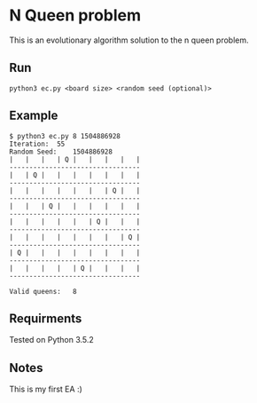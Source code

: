 # N Queen problem

This is an evolutionary algorithm solution to the n queen problem.

## Run

```
python3 ec.py <board size> <random seed (optional)>
```

## Example

```
$ python3 ec.py 8 1504886928
Iteration: 	55
Random Seed:	1504886928
|   |   |   | Q |   |   |   |   |
---------------------------------
|   | Q |   |   |   |   |   |   |
---------------------------------
|   |   |   |   |   |   | Q |   |
---------------------------------
|   |   | Q |   |   |   |   |   |
---------------------------------
|   |   |   |   |   | Q |   |   |
---------------------------------
|   |   |   |   |   |   |   | Q |
---------------------------------
| Q |   |   |   |   |   |   |   |
---------------------------------
|   |   |   |   | Q |   |   |   |
---------------------------------

Valid queens: 	8
```

## Requirments
Tested on Python 3.5.2

## Notes
This is my first EA :)